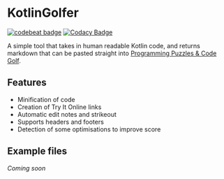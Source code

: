 # KotlinGolfer

[![codebeat badge](https://codebeat.co/badges/f9095c92-9bdb-4938-aa2d-5a93cdc88ab8)](https://codebeat.co/projects/github-com-jrtapsell-kotlingolfer-master)
[![Codacy Badge](https://api.codacy.com/project/badge/Grade/7c2d4dd6aeba4d5093343b1fc2eba857)](https://www.codacy.com/app/jrtapsell/kotlinGolfer?utm_source=github.com&amp;utm_medium=referral&amp;utm_content=jrtapsell/kotlinGolfer&amp;utm_campaign=Badge_Grade)

A simple tool that takes in human readable Kotlin code, and returns markdown that can be pasted straight into [Programming Puzzles & Code Golf](https://codegolf.stackexchange.com).

## Features

* Minification of code
* Creation of Try It Online links
* Automatic edit notes and strikeout
* Supports headers and footers
* Detection of some optimisations to improve score

## Example files

*Coming soon*